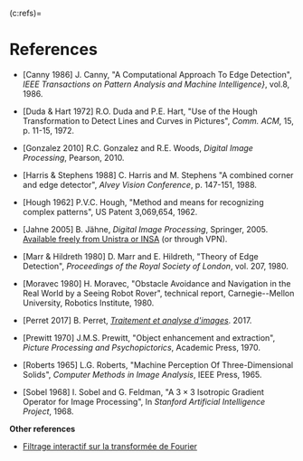 (c:refs)=
# References

<!-- To highlight ref: http://jsfiddle.net/davidThomas/NGyVL/ -->

* [Canny 1986]
  J. Canny,
  "A Computational Approach To Edge Detection",
  _IEEE Transactions on Pattern Analysis and Machine Intelligence}_, vol.8, 1986.

* [Duda & Hart 1972]
  R.O. Duda and P.E. Hart,
  "Use of the Hough Transformation to Detect Lines and Curves in Pictures",
  _Comm. ACM_, 15, p. 11-15, 1972.
  
* [Gonzalez 2010]
  R.C. Gonzalez and R.E. Woods,
  _Digital Image Processing_,
  Pearson, 2010.
  
* [Harris & Stephens 1988]
  C. Harris and M. Stephens
  "A combined corner and edge detector",
  _Alvey Vision Conference_, p. 147-151, 1988.

* [Hough 1962]
  P.V.C. Hough,
  "Method and means for recognizing complex patterns",
  US Patent 3,069,654, 1962.
  
* [Jahne 2005]
  B. Jähne,
  _Digital Image Processing_,
  Springer, 2005.
  [Available freely from Unistra or INSA](https://www.springer.com/gp/book/9783540240358) (or through VPN).
  
* [Marr & Hildreth 1980]
  D. Marr and E. Hildreth,
  "Theory of Edge Detection",
  _Proceedings of the Royal Society of London_, vol. 207, 1980.

* [Moravec 1980]
  H. Moravec,
  "Obstacle Avoidance and Navigation in the Real World by a Seeing Robot Rover",
  technical report, Carnegie--Mellon University, Robotics Institute, 1980.
  
* [Perret 2017]
  B. Perret,
  [_Traitement et  analyse d'images_](https://perso.esiee.fr/~perretb/I5FM/TAI/index.html).
  2017.

* [Prewitt 1970]
  J.M.S. Prewitt,
  "Object enhancement and extraction",
  _Picture Processing and Psychopictorics_,
  Academic Press, 1970.

* [Roberts 1965]
  L.G. Roberts,
  "Machine Perception Of Three-Dimensional Solids",
  _Computer Methods in Image Analysis_,
  IEEE Press, 1965.
  
* [Sobel 1968]
  I. Sobel and G. Feldman,
  "A $3\times3$ Isotropic Gradient Operator for Image Processing",
  In _Stanford Artificial Intelligence Project_, 1968.

**Other references**

* [Filtrage interactif sur la transformée de Fourier](https://micro.magnet.fsu.edu/primer/java/digitalimaging/processing/fouriertransform/)